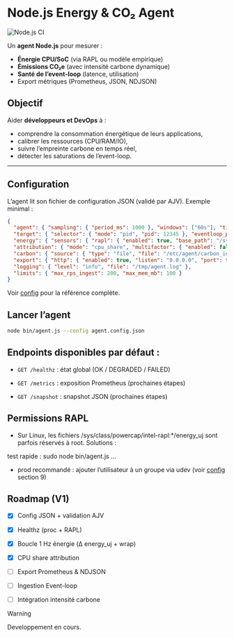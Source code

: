 # Node.js Energy & CO₂ Agent

![Node.js CI](https://github.com/ben-sentenac/NodeImpact/actions/workflows/nodejs.yml/badge.svg)

Un **agent Node.js** pour mesurer :

-  **Énergie CPU/SoC** (via RAPL ou modèle empirique)
-  **Émissions CO₂e** (avec intensité carbone dynamique)
-  **Santé de l’event-loop** (latence, utilisation)
-  Export métriques (Prometheus, JSON, NDJSON)

##  Objectif

Aider **développeurs et DevOps** à :
- comprendre la consommation énergétique de leurs applications,
- calibrer les ressources (CPU/RAM/IO),
- suivre l’empreinte carbone en temps réel,
- détecter les saturations de l’event-loop.

---

## Configuration
L’agent lit son fichier de configuration JSON (validé par AJV).
Exemple minimal :
```json
{
  "agent": { "sampling": { "period_ms": 1000 }, "windows": ["60s"], "timezone": "UTC" },
  "target": { "selector": { "mode": "pid", "pid": 12345 }, "eventloop_probe": { "enabled": false, "expected_interval_ms": 10, "ingest": { "transport": "uds", "uds_path": "/tmp/el.sock" } } },
  "energy": { "sensors": { "rapl": { "enabled": true, "base_path": "/sys/class/powercap", "packages": [] }, "gpu": { "enabled": false } }, "idle_baseline_wh_per_min": 0 },
  "attribution": { "mode": "cpu_share", "multifactor": { "enabled": false, "coefficients": { "w0":0,"w1":15,"w2":0,"w3":0.5,"w4":0.8 } } },
  "carbon": { "source": { "type": "file", "file": "/etc/agent/carbon_intensity.csv" }, "zone": "FR", "default_kg_per_kwh": 0.25 },
  "export": { "http": { "enabled": true, "listen": "0.0.0.0", "port": 9465, "endpoints": { "metrics": "/metrics", "snapshot": "/snapshot", "healthz": "/healthz", "ingest_eventloop": "/ingest/eventloop" } }, "file": { "ndjson_enabled": false, "path": "/tmp/metrics.ndjson", "rotate_mb": 50 } },
  "logging": { "level": "info", "file": "/tmp/agent.log" },
  "limits": { "max_rps_ingest": 200, "max_mem_mb": 100 }
}
```
Voir [config](docs/config.md)
 pour la référence complète.

## Lancer l’agent

```sh
node bin/agent.js --config agent.config.json
```

## Endpoints disponibles par défaut :

- `GET /healthz` : état global (OK / DEGRADED / FAILED)

- `GET /metrics` : exposition Prometheus (prochaines étapes)

- `GET /snapshot` : snapshot JSON (prochaines étapes)

## Permissions RAPL

- Sur Linux, les fichiers /sys/class/powercap/intel-rapl:*/energy_uj sont parfois réservés à root.
Solutions :

test rapide : sudo node bin/agent.js ...

- prod recommandé : ajouter l’utilisateur à un groupe via udev (voir [config](docs/Cconfig.md) section 9)

## Roadmap (V1)

- [x] Config JSON + validation AJV

- [x] Healthz (proc + RAPL)

- [x] Boucle 1 Hz énergie (Δ energy_uj + wrap)

- [x] CPU share attribution

- [ ] Export Prometheus & NDJSON

- [ ] Ingestion Event-loop

- [ ] Intégration intensité carbone

> [!WARNING]  
> Developpement en cours.